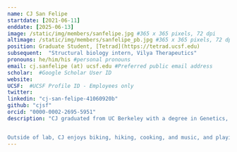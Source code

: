 ```yaml
---
name: CJ San Felipe
startdate: [2021-06-11]
enddate: [2025-06-13]
image: /static/img/members/sanfelipe.jpg #365 x 365 pixels, 72 dpi
altimage: /static/img/members/sanfelipe_pb.jpg #365 x 365 pixels, 72 dpi
position: Graduate Student, [Tetrad](https://tetrad.ucsf.edu)
subsequent:  "Structural biology intern, Vilya Therapeutics"
pronouns: he/him/his #personal pronouns
email: cj.sanfelipe (at) ucsf.edu #Preferred public email address
scholar:  #Google Scholar User ID
website:
UCSF:  #UCSF Profile ID - Employees only
twitter: 
linkedin: "cj-san-felipe-41060920b"
github: "cjsf"
orcid: "0000-0002-2695-5951"
description: "CJ graduated from UC Berkeley with a degree in Genetics, Genomics and Developmental Biology. As an undergraduate, he studied how somitogenesis is initiated in Xenopus laevis under the mentorship of [Dr. Richard Harland](http://mcb.berkeley.edu/labs/harland/).


Outside of lab, CJ enjoys biking, hiking, cooking, and music, and playing guitar."
---
```

